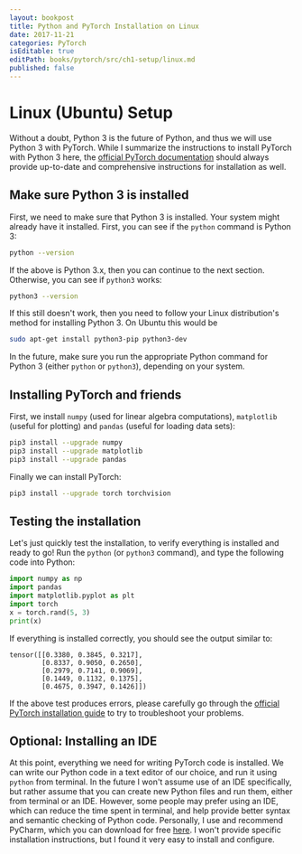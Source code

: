 ```yaml
---
layout: bookpost
title: Python and PyTorch Installation on Linux
date: 2017-11-21
categories: PyTorch
isEditable: true
editPath: books/pytorch/src/ch1-setup/linux.md
published: false
---
```


# Linux (Ubuntu) Setup

Without a doubt, Python 3 is the future of Python, and thus we will use Python 3 with PyTorch. While I summarize the instructions to install PyTorch with Python 3 here, the [official PyTorch documentation](https://pytorch.org/get-started/locally/) should always provide up-to-date and comprehensive instructions for installation as well.

## Make sure Python 3 is installed

First, we need to make sure that Python 3 is installed. Your system might already have it installed. First, you can see if the `python` command is Python 3:

```bash
python --version
```

If the above is Python 3.x, then you can continue to the next section. Otherwise, you can see if `python3` works:

```bash
python3 --version
```

If this still doesn't work, then you need to follow your Linux distribution's method for installing Python 3. On Ubuntu this would be

```bash
sudo apt-get install python3-pip python3-dev
```

In the future, make sure you run the appropriate Python command for Python 3 (either `python` or `python3`), depending on your system.

## Installing PyTorch and friends

First, we install `numpy` (used for linear algebra computations), `matplotlib` (useful for plotting) and `pandas` (useful for loading data sets):

```bash
pip3 install --upgrade numpy
pip3 install --upgrade matplotlib
pip3 install --upgrade pandas
```

Finally we can install PyTorch:

```bash
pip3 install --upgrade torch torchvision
```

## Testing the installation

Let's just quickly test the installation, to verify everything is installed and ready to go! Run the `python` (or `python3` command), and type the following code into Python:

```python
import numpy as np
import pandas
import matplotlib.pyplot as plt
import torch
x = torch.rand(5, 3)
print(x)
```

If everything is installed correctly, you should see the output similar to:

```
tensor([[0.3380, 0.3845, 0.3217],
        [0.8337, 0.9050, 0.2650],
        [0.2979, 0.7141, 0.9069],
        [0.1449, 0.1132, 0.1375],
        [0.4675, 0.3947, 0.1426]])
```

If the above test produces errors, please carefully go through the [official PyTorch installation guide](https://pytorch.org/get-started/locally/) to try to troubleshoot your problems.

## Optional: Installing an IDE

At this point, everything we need for writing PyTorch code is installed. We can write our Python code in a text editor of our choice, and run it using `python` from terminal. In the future I won't assume use of an IDE specifically, but rather assume that you can create new Python files and run them, either from terminal or an IDE. However, some people may prefer using an IDE, which can reduce the time spent in terminal, and help provide better syntax and semantic checking of Python code. Personally, I use and recommend PyCharm, which you can download for free [here](https://www.jetbrains.com/pycharm/download/#section=linux). I won't provide specific installation instructions, but I found it very easy to install and configure.

